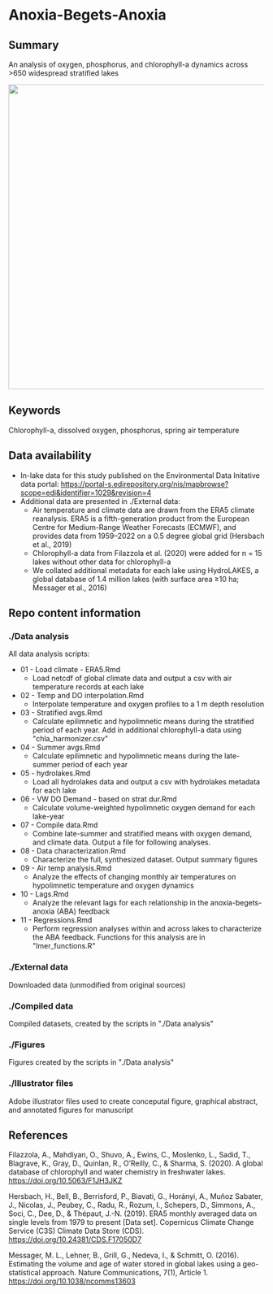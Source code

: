 # Anoxia-Begets-Anoxia

## Summary

An analysis of oxygen, phosphorus, and chlorophyll-a dynamics across >650 widespread stratified lakes

<img src="https://github.com/abbylewis/Anoxia-Begets-Anoxia/assets/51751937/5df6c358-86c7-4ee0-8e0d-5aeb0eb6faf0" width = "600">

## Keywords

Chlorophyll-a, dissolved oxygen, phosphorus, spring air temperature

## Data availability

* In-lake data for this study published on the Environmental Data Initative data portal: https://portal-s.edirepository.org/nis/mapbrowse?scope=edi&identifier=1029&revision=4
* Additional data are presented in ./External data:
    * Air temperature and climate data are drawn from the ERA5 climate reanalysis. ERA5 is a fifth-generation product from the European Centre for Medium-Range Weather Forecasts (ECMWF), and provides data from 1959–2022 on a 0.5 degree global grid (Hersbach et al., 2019)
    * Chlorophyll-a data from Filazzola et al. (2020) were added for n = 15 lakes without other data for chlorophyll-a
    *  We collated additional metadata for each lake using HydroLAKES, a global database of 1.4 million lakes (with surface area ≥10 ha; Messager et al., 2016)

## Repo content information

### ./Data analysis

All data analysis scripts:
* 01 - Load climate - ERA5.Rmd
    * Load netcdf of global climate data and output a csv with air temperature records at each lake
* 02 - Temp and DO interpolation.Rmd
    * Interpolate temperature and oxygen profiles to a 1 m depth resolution
* 03 - Stratified avgs.Rmd
    * Calculate epilimnetic and hypolimnetic means during the stratified period of each year. Add in additional chlorophyll-a data using "chla_harmonizer.csv"
* 04 - Summer avgs.Rmd
    * Calculate epilimnetic and hypolimnetic means during the late-summer period of each year
* 05 - hydrolakes.Rmd
    * Load all hydrolakes data and output a csv with hydrolakes metadata for each lake
* 06 - VW DO Demand - based on strat dur.Rmd
    * Calculate volume-weighted hypolimnetic oxygen demand for each lake-year
* 07 - Compile data.Rmd
    * Combine late-summer and stratified means with oxygen demand, and climate data. Output a file for following analyses.
* 08 - Data characterization.Rmd
    * Characterize the full, synthesized dataset. Output summary figures
* 09 - Air temp analysis.Rmd
    * Analyze the effects of changing monthly air temperatures on hypolimnetic temperature and oxygen dynamics
* 10 - Lags.Rmd
    * Analyze the relevant lags for each relationship in the anoxia-begets-anoxia (ABA) feedback
* 11 - Regressions.Rmd
    * Perform regression analyses within and across lakes to characterize the ABA feedback. Functions for this analysis are in "lmer_functions.R"

### ./External data

Downloaded data (unmodified from original sources)

### ./Compiled data

Compiled datasets, created by the scripts in "./Data analysis"

### ./Figures

Figures created by the scripts in "./Data analysis"

### ./Illustrator files

Adobe illustrator files used to create conceputal figure, graphical abstract, and annotated figures for manuscript

## References

Filazzola, A., Mahdiyan, O., Shuvo, A., Ewins, C., Moslenko, L., Sadid, T., Blagrave, K., Gray, D., Quinlan, R., O’Reilly, C., & Sharma, S. (2020). A global database of chlorophyll and water chemistry in freshwater lakes. https://doi.org/10.5063/F1JH3JKZ

Hersbach, H., Bell, B., Berrisford, P., Biavati, G., Horányi, A., Muñoz Sabater, J., Nicolas, J., Peubey, C., Radu, R., Rozum, I., Schepers, D., Simmons, A., Soci, C., Dee, D., & Thépaut, J.-N. (2019). ERA5 monthly averaged data on single levels from 1979 to present [Data set]. Copernicus Climate Change Service (C3S) Climate Data Store (CDS). https://doi.org/10.24381/CDS.F17050D7

Messager, M. L., Lehner, B., Grill, G., Nedeva, I., & Schmitt, O. (2016). Estimating the volume and age of water stored in global lakes using a geo-statistical approach. Nature Communications, 7(1), Article 1. https://doi.org/10.1038/ncomms13603
